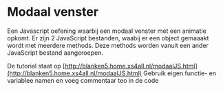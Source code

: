 # Modaal venster

Een Javascript oefening waarbij een modaal venster met een animatie opkomt.
Er zijn 2 JavaScript bestanden, waabij er een object gemaaakt wordt met meerdere methods.
Deze methods worden vanuit een ander JavaScript bestand aangeroepen.

De tutorial staat op [http://blanken5.home.xs4all.nl/modaalJS.html](http://blanken5.home.xs4all.nl/modaalJS.html)
Gebruik eigen functie- en variablee namen en voeg commentaar teo in de code
